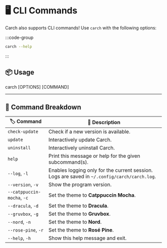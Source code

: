 # 🖥️ CLI Commands  

Carch also supports CLI commands! Use `carch` with the following options:  

:::code-group

```sh [⚙️ CLI]
carch --help
```

:::

## 📦 Usage

carch [OPTIONS] [COMMAND]

---

## 🔧 Command Breakdown

| 🏷️ Command                 | 📄 Description                                                                                   |
|----------------------------|---------------------------------------------------------------------------------------------------|
| `check-update`             | Check if a new version is available.                                                              |
| `update`                   | Interactively update Carch.                                                                       |
| `uninstall`                | Interactively uninstall Carch.                                                                    |
| `help`                     | Print this message or help for the given subcommand(s).                                           |
| `--log`, `-l`              | Enables logging only for the current session. Logs are saved in `~/.config/carch/carch.log`.       |
| `--version`, `-v`          | Show the program version.                                                                         |
| `--catppuccin-mocha`, `-c` | Set the theme to **Catppuccin Mocha**.                                                            |
| `--dracula`, `-d`          | Set the theme to **Dracula**.                                                                     |
| `--gruvbox`, `-g`          | Set the theme to **Gruvbox**.                                                                     |
| `--nord`, `-n`             | Set the theme to **Nord**.                                                                        |
| `--rose-pine`, `-r`        | Set the theme to **Rosé Pine**.                                                                   |
| `--help`, `-h`             | Show this help message and exit.                                                                  |